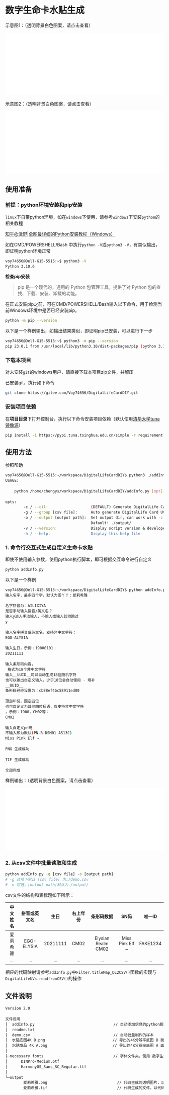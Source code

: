 # 数字生命卡水贴生成

示意图1：（透明背景白色图案，请点击查看）

![image](output/爱莉希雅.png)

示意图2：（透明背景白色图案，请点击查看）

![image](水贴成品%204K%20A.png)

## 使用准备

### 前提：python环境安装和pip安装

`linux`下自带python环境，如在`windows`下使用，请参考`windows`下安装`python`的相关教程

[知乎@津野|全网最详细的Python安装教程（Windows）](https://blog.csdn.net/qq_44214671/article/details/113469811)

如在CMD/POWERSHELL/Bash 中执行`python -V`或`python3 -V`，有类似输出，即证明python环境正常

```bash
voy74656@Dell-G15-5515:~$ python3 -V
Python 3.10.6
```

**检查pip安装**

> pip 是一个现代的，通用的 Python 包管理工具。提供了对 Python 包的查找、下载、安装、卸载的功能。

在正式安装pip之前，可在CMD/POWERSHELL/Bash输入以下命令，用于检测当前Windows环境中是否已经安装pip。

```bash
python -m pip --version
```

以下是一个样例输出，如输出结果类似，即证明pip已安装，可以进行下一步

```bash
voy74656@Dell-G15-5515:~$ python3 -m pip --version
pip 23.0.1 from /usr/local/lib/python3.10/dist-packages/pip (python 3.10)
```

### 下载本项目

对未安装`git`的windows用户，请直接下载本项目zip文件，并解压

已安装git，执行如下命令

``` bash
git clone https://gitee.com/Voy74656/DigitalLifeCardDIY.git
```

### 安装项目依赖

在**项目目录**下打开控制台，执行以下命令安装项目依赖（默认使用[清华大学tuna镜像源](https://mirrors.tuna.tsinghua.edu.cn/help/pypi/)）

```bash
pip install -i https://pypi.tuna.tsinghua.edu.cn/simple -r requirement.txt
```

## 使用方法

参照帮助

```bash
voy74656@Dell-G15-5515:~/workspace/DigitalLifeCardDIY$ python3 ./addInfo.py --help
USAGE:

    python /home/chengys/workspace/DigitalLifeCardDIY/addInfo.py [opt]

opts:
        -c / --cil:                   (DEFAULT) Generate DigitalLife Card UV in console.
        -g / --group [csv file]:      Auto generate DigitalLife Card UVs for group.
        -o / --output [output path]:  Set output dir, can work with -c and -g command
                                      Dafault: ./output/
        -v / --version:               Display script version & developer's information
        -h / --help:                  Display this help file
```

### 1. 命令行交互式生成自定义生命卡水贴

即使不使用输入参数，使用python执行脚本，即可根据交互命令进行自定义

```bash
python addInfo.py 
```

以下是一个样例

```bash
voy74656@Dell-G15-5515:~/workspace/DigitalLifeCardDIY$ python addInfo.py 
输入名字，最多四个字，默认为图丫丫：爱莉希雅

名字拼音为：AILIXIYA
是否手动输入拼音/英文名？
输入y进入手动输入，不输入或输入其他跳过
y

输入名字拼音或英文名。支持非中文字符：
EGO-ALYSIA

输入生日，示例：19000101：
20211111

输入条形码内容，
 格式为18个非中文字符
输入__UUID__可以自动生成18位随机字符
也可以输出自定义输入，少于18位会自动使用 - 填补
__UUID__
条形码已经设置为：cb88ef4bc58911ed80

顶部年份，固定四位
也可自定义为其他四位短语，仅支持非中文字符
，示例：1900，CM02等：
CM02

输入自定义pn码
不输入即为默认(PN-R-DSM01 A513C)
Miss Pink Elf ~

PNG 生成成功

TIF 生成成功

全部完成
```

样例输出：（透明背景白色图案，请点击查看）

![image](output/爱莉希雅.png)

### 2. 从csv文件中批量读取和生成

```bash
python addInfo.py -g [csv file] -o [output path]
# -g 选项下默认 [csv file] 为./demo.csv
# -o 可选，[output path]默认为./output/
```

csv文件的结构和表标题如下所示：  

|中文姓名 | 拼音或英文名 | 生日 | 右上年份 | 条形码数据 | SN码 | 唯一ID |
| :---: | :---: | :---: | :---:| :---: | :---: | :---: |
| 爱莉希雅 | EGO-ELYSIA | 20211111 | CM02 | Elysian Realm CM02 | Miss Pink Elf ~ | FAKE1234 |
| ... | ... | ... | ... | ... | ... | ... |

相应的代码映射请参考`addInfo.py`中`Filter.titleMap_DL2CSV()`函数的实现与`DigitalLifeUVs.readfromCSV()`的操作

## 文件说明

```bash
Version 2.0

文件说明
│  addInfo.py                                   // 自动添加信息的python脚本
│  readme.txt
│  demo.csv                                     // 自动批量制作的样本
│  水贴底图4K B.png                              // 导出的4K分辨率底图 B 面底图用于脚本批量生成
│  水贴成品 4K A.png                             // 导出的4K分辨率底图 A 面，大家通用
│
├─necessary fonts                               // 字体文件夹，使用 数字生命卡.AI 文件需要这两个字体
│      DINPro-Medium.otf
│      HarmonyOS_Sans_SC_Regular.ttf
│
└─output
        爱莉希雅.png                               // 代码生成的透明图片，以代码中的 my_name 作为文件名，可以拿去创作
        爱莉希雅.tif                               // 代码生成的文件，以代码中的 my_name 作为文件名，水贴制作需要tif格式
```
